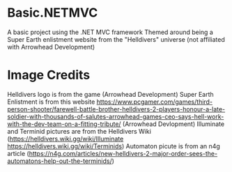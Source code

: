# Basic.NETMVC
A basic project using the .NET MVC framework
Themed around being a Super Earth enlistment website from the "Helldivers" universe (not affiliated with Arrowhead Development)

# Image Credits
Helldivers logo is from the game (Arrowhead Development)
Super Earth Enlistment is from this website https://www.pcgamer.com/games/third-person-shooter/farewell-battle-brother-helldivers-2-players-honour-a-late-soldier-with-thousands-of-salutes-arrowhead-games-ceo-says-hell-work-with-the-dev-team-on-a-fitting-tribute/ (Arrowhead Devlopment)
Illuminate and Terminid pictures are from the Helldivers Wiki (https://helldivers.wiki.gg/wiki/Illuminate https://helldivers.wiki.gg/wiki/Terminids)
Automaton picute is from an n4g article (https://n4g.com/articles/new-helldivers-2-major-order-sees-the-automatons-help-out-the-terminids/)
